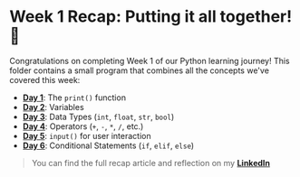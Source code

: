 # Week 1 Recap: Putting it all together! 🎉

Congratulations on completing Week 1 of our Python learning journey! This folder contains a small program that combines all the concepts we've covered this week:

* **[Day 1](../day_01_HelloWorld)**: The `print()` function
* **[Day 2](../day_02_Variables)**: Variables
* **[Day 3](../day_03_DataTypes)**: Data Types (`int`, `float`, `str`, `bool`)
* **[Day 4](../day_04_Operators)**: Operators (`+`, `-`, `*`, `/`, etc.)
* **[Day 5](../day_05_UserInput)**: `input()` for user interaction
* **[Day 6](../day_06_Conditionals)**: Conditional Statements (`if`, `elif`, `else`)

> You can find the full recap article and reflection on my **[LinkedIn](https://www.linkedin.com/in/woliul/)**
